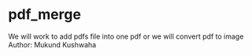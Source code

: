 # pdf_merge
We will work to add pdfs file into one pdf or we will convert pdf to image
<br> 
Author: Mukund Kushwaha
 
